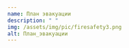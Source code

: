 ```yaml
---
name: План эвакуации
description: " "
img: /assets/img/pic/firesafety3.png
alt: План_эвакуации
---
```

